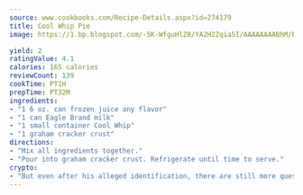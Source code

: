 ```yaml
---
source: www.cookbooks.com/Recipe-Details.aspx?id=274179
title: Cool Whip Pie
image: https://1.bp.blogspot.com/-5K-WfguHlZ0/YA2H2Zqia5I/AAAAAAAABhM/Bdgu68p4aG0Q6jWdy3eGaUXSKw5p3sdxwCLcBGAsYHQ/s324/7.png

yield: 2
ratingValue: 4.1
calories: 165 calories
reviewCount: 139
cookTime: PT1H
prepTime: PT32M
ingredients:
- "1 6 oz. can frozen juice any flavor"
- "1 can Eagle Brand milk"
- "1 small container Cool Whip"
- "1 graham cracker crust"
directions:
- "Mix all ingredients together."
- "Pour into graham cracker crust. Refrigerate until time to serve."
crypto:
- "But even after his alleged identification, there are still more questions than answers about the enigmatic creator of Bitcoin."
---
```

